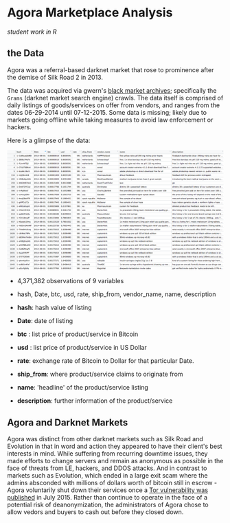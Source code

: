 # Agora Marketplace Analysis

_student work in R_


## the Data

Agora was a referral-based darknet market that rose to prominence after the demise of Silk Road 2 in 2013. 

The data was acquired via gwern's [black market archives](http://www.gwern.net/Black-market%20archives#grams); specifically the `Grams` (darknet market search engine) crawls. The data itself is comprised of daily listings of goods/services on offer from vendors, and ranges from the dates 06-29-2014 until 07-12-2015. Some data is missing; likely due to markets going offline while taking measures to avoid law enforcement or hackers. 

Here is a glimpse of the data:

![agora-data](pics/agora-data.png)

- 4,371,382 observations of 9 variables
- hash, Date, btc, usd, rate, ship_from, vendor\_name, name, description


- **hash**: 		hash value of listing
- **Date**: 		date of listing
- **btc** : 		list price of product/service in Bitcoin
- **usd** : 		list price of product/service in US Dollar
- **rate**: 		exchange rate of Bitcoin to Dollar for that particular Date. 
- **ship_from**: 	where product/service claims to originate from
- **name**: 		'headline' of the product/service listing
- **description**: 	further information of the product/service

## Agora and Darknet Markets

Agora was distinct from other darknet markets such as Silk Road and Evolution in that in word and action they appeared to have their client's best interests in mind. While suffering from recurring downtime issues, they made efforts to change servers and remain as anonymous as possible in the face of threats from LE, hackers, and DDOS attacks. And in contrast to markets such as Evolution, which ended in a large exit scam where the admins absconded with millions of dollars worth of bitcoin still in escrow - Agora voluntarily shut down their services once a [Tor vulnerability was published](https://www.usenix.org/system/files/conference/usenixsecurity15/sec15-paper-kwon.pdf) in July 2015. Rather than continue to operate in the face of a potential risk of deanonymization, the administrators of Agora chose to allow vedors and buyers to cash out before they closed down. 


